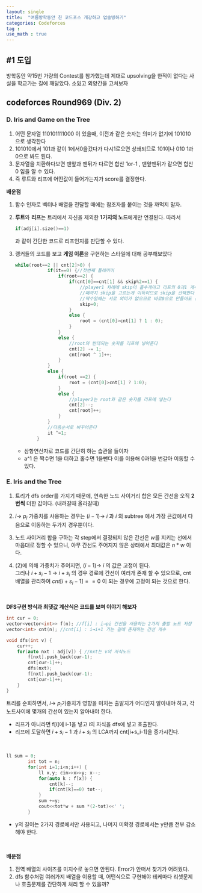 ```yaml
---
layout: single
title:  "여름방학동안 친 코드포스 개강하고 업솔빙하기"
categories: Codeforces
tag : 
use_math : true
---
```


## #1 도입

방학동안 약15번 가량의 Contest를 참가했는데 제대로 upsolving을 한적이 없다는 사실을  학교가는 길에 깨달았다. 소잃고 외양간을 고쳐보자

## codeforces Round969 (Div. 2)

### D. Iris and Game on the Tree

1. 어떤 문자열 110101111000 이 있을때, 이전과 같은 숫자는 의미가 없기에 101010 으로 생각한다
2. 101010에서  101과 같이 1에서0을갔다가 다시1로오면 상쇄되므로 101이나 010 1과 0으로 봐도 된다. 
3. 문자열을 치환하다보면 맨앞과 맨뒤가 다르면 합산 1or-1 , 맨앞맨뒤가 같으면 합산0 임을 알 수 있다.
4. 즉 루트와 리프에 어떤값이 들어가는지가 score를 결정한다.

**배운점**

1. 함수 인자로 벡터나 배열을 전달할 때에는 참조자를 붙이는 것을 까먹지 말자.

2. **루트**와 **리프**는 트리에서 자신을 제외한 **1가지의 노드**에게만 연결된다. 따라서 

   ```c++
   if(adj[i].size()==1)
   ```

   과 같이 간단한 코드로 리프인지를 판단할 수 있다.

3. 랭커들의 코드를 보고 **게임 이론**을 구현하는 스타일에 대해 공부해보았다

   ```c++
   while(root==2 || cnt[2]>0) {
               if(it==0) {//첫번째 플레이어
                   if(root==2) {
                       if(cnt[0]==cnt[1] && skip%2==1) {
                           //player1 차례에 skip이 홀수개이고 리프의 0과1 개수같다면 상대가 선택할
                           //때까지 skip을 고르는게 이득이므로 skip을 선택한다
                           //짝수일때는 서로 의미가 없으므로 바로0으로 만들어도 상관이 없다.
                           skip=0;
                       }
                       else {
                           root = (cnt[0]>cnt[1] ? 1 : 0);
                       }
                   }
                   else {
                       //root와 반대되는 숫자를 리프에 넣어준다
                       cnt[2] -= 1;
                       cnt[root ^ 1]++;
                   }
               }
               else {
                   if(root ==2) {
                       root = (cnt[0]>cnt[1] ? 1:0);
                   }
                   else {
                       //player2는 root와 같은 숫자를 리프에 넣는다
                       cnt[2]--;
                       cnt[root]++;
                   }
               }
               //다음순서로 바꾸어준다
               it ^=1;
           }
   ```

   * 삼항연산자로 코드를 간단히 하는 습관을 들이자
   * a^1 은 짝수면 1을 더하고 홀수면 1을뺀다 이를 이용해 0과1을 번갈아 이동할 수 있다.

### E. Iris and the Tree

1. 트리가 dfs order를 가지기 때문에, 연속한 노드 사이거리 합은 모든 간선을 오직 **2번씩** 더한 값이다. (내려갈때 올라갈때)

2.  $i$→ $p_i$  가중치를 사용하는 경우는 $(i-1)$→ $i$  과   $i$ 의 subtree 에서 가장 큰값에서 다음으로 이동하는 두가지 경우뿐이다. 
3. 노드 사이거리 합을 구하는 각 step에서 결정되지 않은 간선은 $w$를 지키는 선에서 마음대로 정할 수 있으니, 아무 간선도 주어지지 않은 상태에서 최대값은 $n*w$ 이다.
4. (2)에 의해 가중치가 주어지면,  $(i-1)$→ $i$ 의 값은 고정이 된다.   
   그러나 $i+s_i−1$ → $i+s_i$   의 경우 경로에 간선이 여러개 존재 할 수 있으므로, cnt배열을 관리하여 $cnt[i+s_i-1]==0$ 이 되는 경우에 고정이 되는 것으로 한다.

<br>

**DFS구현 방식과 최댓값 계산식은 코드를 보며 이야기 해보자**

```c++
int cur = 0;
vector<vector<int>> f(n); //f[i] : i→pi 간선을 사용하는 2가지 출발 노드 저장
vector<int> cnt(n); //cnt[i] : i→i+1 가는 길에 존재하는 간선 개수

void dfs(int v) {
    cur++;
    for(auto nxt : adj[v]) { //nxt는 v의 자식노드
        f[nxt].push_back(cur-1);
        cnt[cur-1]++;
        dfs(nxt);
        f[nxt].push_back(cur-1);
        cnt[cur-1]++;
    }
}
```

트리를 순회하면서, $i$→ $p_i$가중치가 영향을 미치는 출발지가 어디인지 알아내야 하고, 
각 노드사이에 몇개의 간선이 있는지 알아내야 한다.

* 리프가 아니라면 f[i]에 i-1을 넣고 i의 자식을 dfs에 넣고 호출한다.
* 리프에 도달하면 $i+s_i-1$ 과 $i+s_i$ 의 LCA까지 cnt[i+s_i-1]을 증가시킨다.

<br>

```c++
ll sum = 0;
        int tot = n; 
        for(int i=1;i<n;i++) {
            ll x,y; cin>>x>>y; x--;
            for(auto k : f[x]) {
                cnt[k]--;
                if(cnt[k]==0) tot--;
            }
            sum +=y; 
            cout<<tot*w + sum *(2-tot)<<' ';
        }
```

* y의 길이는 2가지 경로에서만 사용되고, 나머지 미확정 경로에서는 y만큼 전부 감소해야 한다.

<br>

**배운점**

1. 전역 배열의 사이즈를 미지수로 놓으면 안된다. Error가 안떠서 찾기가 어려웠다.
2. dfs 함수처럼 여러가지 배열을 이용할 때, 어떤식으로 구현해야 테케마다 리셋문제나 호출문제를 간단하게 처리 할 수 있을까?

